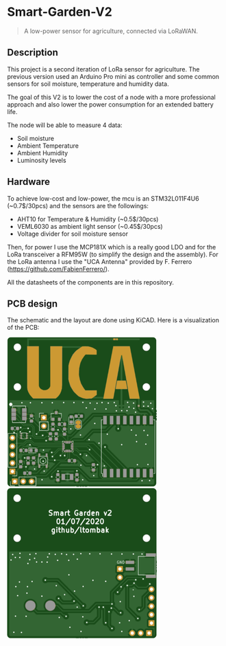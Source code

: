 # Smart-Garden-V2
> A low-power sensor for agriculture, connected via LoRaWAN.

## Description
This project is a second iteration of LoRa sensor for agriculture. The previous version used an Arduino Pro mini as controller and some common sensors for soil moisture, temperature and humidity data.

The goal of this V2 is to lower the cost of a node with a more professional approach and also lower the power consumption for an extended battery life.

The node will be able to measure 4 data:
- Soil moisture
- Ambient Temperature
- Ambient Humidity
- Luminosity levels

## Hardware
To achieve low-cost and low-power, the mcu is an STM32L011F4U6 (~0.7$/30pcs) and the sensors are the followings:
  - AHT10 for Temperature & Humidity (~0.5$/30pcs)
  - VEML6030 as ambient light sensor (~0.45$/30pcs)
  - Voltage divider for soil moisture sensor

Then, for power I use the MCP181X which is a really good LDO and for the LoRa transceiver a RFM95W (to simplify the design and the assembly).
For the LoRa antenna I use the "UCA Antenna" provided by F. Ferrero (https://github.com/FabienFerrero/).

All the datasheets of the components are in this repository.

## PCB design
The schematic and the layout are done using KiCAD.
Here is a visualization of the PCB:

<p>
  <img src="img/PCB_top_render.svg" alt="drawing" width="350"/>
  <img src="img/PCB_bottom_render.svg" alt="drawing" width="350"/>
</p>
